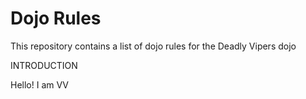 Dojo Rules
==========

This repository contains a list of dojo rules for the Deadly Vipers dojo

INTRODUCTION

Hello! I am VV
